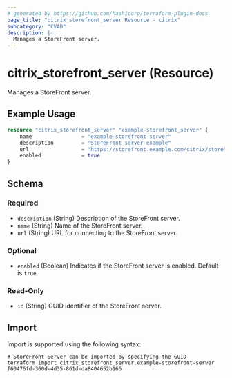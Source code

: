 ```yaml
---
# generated by https://github.com/hashicorp/terraform-plugin-docs
page_title: "citrix_storefront_server Resource - citrix"
subcategory: "CVAD"
description: |-
  Manages a StoreFront server.
---
```


# citrix_storefront_server (Resource)

Manages a StoreFront server.

## Example Usage

```terraform
resource "citrix_storefront_server" "example-storefront_server" {
    name                = "example-storefront-server"
    description         = "StoreFront server example"
    url                 = "https://storefront.example.com/citrix/store"
    enabled             = true
}
```

<!-- schema generated by tfplugindocs -->
## Schema

### Required

- `description` (String) Description of the StoreFront server.
- `name` (String) Name of the StoreFront server.
- `url` (String) URL for connecting to the StoreFront server.

### Optional

- `enabled` (Boolean) Indicates if the StoreFront server is enabled. Default is `true`.

### Read-Only

- `id` (String) GUID identifier of the StoreFront server.

## Import

Import is supported using the following syntax:

```shell
# StoreFront Server can be imported by specifying the GUID
terraform import citrix_storefront_server.example-storefront-server f60476fd-360d-4d35-861d-da8404652b166
```